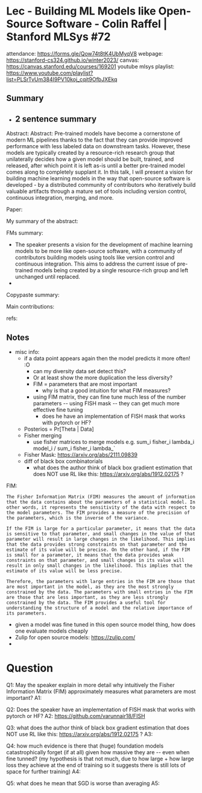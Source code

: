 # Lec - Building ML Models like Open-Source Software - Colin Raffel | Stanford MLSys #72 

attendance: https://forms.gle/Qow74t8tK4UbMyqV8
webpage: https://stanford-cs324.github.io/winter2023/
canvas: https://canvas.stanford.edu/courses/169201
youtube mlsys playlist: https://www.youtube.com/playlist?list=PLSrTvUm384I9PV10koj_cqit9OfbJXEkq

## Summary
- 2 sentence summary
  - 

Abstract:
Abstract:
Pre-trained models have become a cornerstone of modern ML pipelines thanks to the fact that they can provide improved performance with less labeled data on downstream tasks. However, these models are typically created by a resource-rich research group that unilaterally decides how a given model should be built, trained, and released, after which point it is left as-is until a better pre-trained model comes along to completely supplant it. In this talk, I will present a vision for building machine learning models in the way that open-source software is developed - by a distributed community of contributors who iteratively build valuable artifacts through a mature set of tools including version control, continuous integration, merging, and more.

Paper: 

My summary of the abstract:

FMs summary:
- The speaker presents a vision for the development of machine learning models to be more like open-source software, with a community of contributors building models using tools like version control and continuous integration. This aims to address the current issue of pre-trained models being created by a single resource-rich group and left unchanged until replaced.
- 

Copypaste summary:

Main contributions:

refs:

## Notes

- misc info:
  - if a data point appears again then the model predicts it more often! :O
    - can my diversity data set detect this? 
    - Or at least show the more duplication the less diversity?
    - FIM = parameters that are most important
      - why is that a good intuition for what FIM measures?
    - using FIM matrix, they can fine tune much less of the number parameters -- using FISH mask -- they can get much
    more effective fine tuning
      - does he have an implementation of FISH mask that works with pytorch or HF?
  - Posterios = Pr[Theta | Data]
  - Fisher merging
    - use fisher matrices to merge models e.g. sum_i fisher_i lambda_i model_i / sum_i fisher_i lambda_`
  - Fisher Mask: https://arxiv.org/abs/2111.09839
  - diff of black box combinatorials
    - what does the author think of black box gradient estimation that does NOT use RL like this: https://arxiv.org/abs/1912.02175 ?

FIM:
```
The Fisher Information Matrix (FIM) measures the amount of information that the data contains about the parameters of a statistical model. In other words, it represents the sensitivity of the data with respect to the model parameters. The FIM provides a measure of the precision of the parameters, which is the inverse of the variance.

If the FIM is large for a particular parameter, it means that the data is sensitive to that parameter, and small changes in the value of that parameter will result in large changes in the likelihood. This implies that the data provides strong constraints on that parameter and the estimate of its value will be precise. On the other hand, if the FIM is small for a parameter, it means that the data provides weak constraints on that parameter, and small changes in its value will result in only small changes in the likelihood. This implies that the estimate of its value will be less precise.

Therefore, the parameters with large entries in the FIM are those that are most important in the model, as they are the most strongly constrained by the data. The parameters with small entries in the FIM are those that are less important, as they are less strongly constrained by the data. The FIM provides a useful tool for understanding the structure of a model and the relative importance of its parameters.
```

  - given a model was fine tuned in this open source model thing, how does one evaluate models cheaply
  - Zulip for open source models: https://zulip.com/
  - 

# Question

Q1: May the speaker explain in more detail why intuitively the Fisher Information Matrix (FIM) approximately measures 
what parameters are most important?
A1: 

Q2: Does the speaker have an implementation of FISH mask that works with pytorch or HF?
A2: https://github.com/varunnair18/FISH 

Q3: what does the author think of black box gradient estimation that does NOT use RL like this: https://arxiv.org/abs/1912.02175 ?
A3:

Q4: how much evidence is there that (huge) foundation models catastrophically forget (if at all) given how massive they are -- even when fine tunned? (my hypothesis is that not much, due to how large + how large loss they achieve at the end of training so it suggests there is still lots of space for further training)
A4:

Q5: what does he mean that SGD is worse than averaging
A5:
